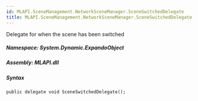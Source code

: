 ```yaml
---  
id: MLAPI.SceneManagement.NetworkSceneManager.SceneSwitchedDelegate  
title: MLAPI.SceneManagement.NetworkSceneManager.SceneSwitchedDelegate
---
```


<div class="markdown level0 summary">

Delegate for when the scene has been switched

</div>

<div class="markdown level0 conceptual">

</div>

##### **Namespace**: System.Dynamic.ExpandoObject

##### **Assembly**: MLAPI.dll

##### Syntax

    public delegate void SceneSwitchedDelegate();
